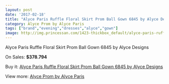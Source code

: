 ```yaml
---
layout: post
date: '2017-02-18'
title: "Alyce Paris Ruffle Floral Skirt Prom Ball Gown 6845 by Alyce Designs"
category: Alyce Prom by Alyce Paris
tags: ["brand","evening","dresses","alyce","gown"]
image: http://img.princessan.com/1423-thickbox_default/alyce-paris-ruffle-floral-skirt-prom-ball-gown-6845-by-alyce-designs.jpg
---
```

Alyce Paris Ruffle Floral Skirt Prom Ball Gown 6845 by Alyce Designs

On Sales: **$378.794**
<a href="https://www.princessan.com/en/alyce-prom-by-alyce-paris/660-alyce-paris-ruffle-floral-skirt-prom-ball-gown-6845-by-alyce-designs.html"><amp-img layout="responsive" width="600" height="600" src="//img.princessan.com/1423-thickbox_default/alyce-paris-ruffle-floral-skirt-prom-ball-gown-6845-by-alyce-designs.jpg" alt="Alyce Paris Ruffle Floral Skirt Prom Ball Gown 6845 by Alyce Designs 0" /></a>
<a href="https://www.princessan.com/en/alyce-prom-by-alyce-paris/660-alyce-paris-ruffle-floral-skirt-prom-ball-gown-6845-by-alyce-designs.html"><amp-img layout="responsive" width="600" height="600" src="//img.princessan.com/1424-thickbox_default/alyce-paris-ruffle-floral-skirt-prom-ball-gown-6845-by-alyce-designs.jpg" alt="Alyce Paris Ruffle Floral Skirt Prom Ball Gown 6845 by Alyce Designs 1" /></a>

Buy it: [Alyce Paris Ruffle Floral Skirt Prom Ball Gown 6845 by Alyce Designs](https://www.princessan.com/en/alyce-prom-by-alyce-paris/660-alyce-paris-ruffle-floral-skirt-prom-ball-gown-6845-by-alyce-designs.html "Alyce Paris Ruffle Floral Skirt Prom Ball Gown 6845 by Alyce Designs")

View more: [Alyce Prom by Alyce Paris](https://www.princessan.com/en/8-alyce-prom-by-alyce-paris "Alyce Prom by Alyce Paris")